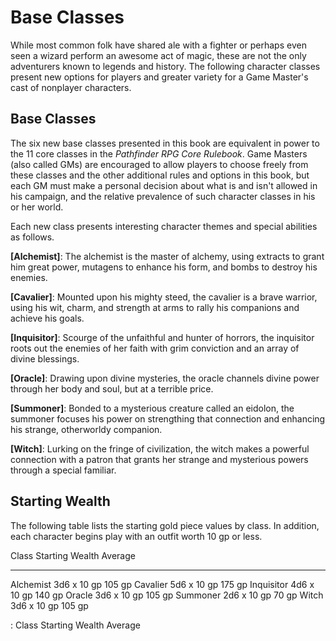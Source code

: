 # Base Classes

While most common folk have shared ale with a fighter or perhaps even
seen a wizard perform an awesome act of magic, these are not the only
adventurers known to legends and history. The following character
classes present new options for players and greater variety for a Game
Master's cast of nonplayer characters.

## Base Classes

The six new base classes presented in this book are equivalent in power
to the 11 core classes in the *Pathfinder RPG Core Rulebook*. Game
Masters (also called GMs) are encouraged to allow players to choose
freely from these classes and the other additional rules and options in
this book, but each GM must make a personal decision about what is and
isn't allowed in his campaign, and the relative prevalence of such
character classes in his or her world.

Each new class presents interesting character themes and special
abilities as follows.

**[Alchemist]**: The alchemist is the master of alchemy,
using extracts to grant him great power, mutagens to enhance his form,
and bombs to destroy his enemies.

**[Cavalier]**: Mounted upon his mighty steed, the cavalier
is a brave warrior, using his wit, charm, and strength at arms to rally
his companions and achieve his goals.

**[Inquisitor]**: Scourge of the unfaithful and hunter of
horrors, the inquisitor roots out the enemies of her faith with grim
conviction and an array of divine blessings.

**[Oracle]**: Drawing upon divine mysteries, the oracle
channels divine power through her body and soul, but at a terrible
price.

**[Summoner]**: Bonded to a mysterious creature called an
eidolon, the summoner focuses his power on strengthing that connection
and enhancing his strange, otherworldy companion.

**[Witch]**: Lurking on the fringe of civilization, the witch
makes a powerful connection with a patron that grants her strange and
mysterious powers through a special familiar.

## Starting Wealth

The following table lists the starting gold piece values by class. In
addition, each character begins play with an outfit worth 10 gp or less.

  Class        Starting Wealth   Average
  ------------ ----------------- ---------
  Alchemist    3d6 x 10 gp       105 gp
  Cavalier     5d6 x 10 gp       175 gp
  Inquisitor   4d6 x 10 gp       140 gp
  Oracle       3d6 x 10 gp       105 gp
  Summoner     2d6 x 10 gp       70 gp
  Witch        3d6 x 10 gp       105 gp

  : Class Starting Wealth Average


